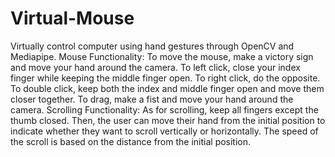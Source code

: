 # Virtual-Mouse
Virtually control computer using hand gestures through OpenCV and Mediapipe.
Mouse Functionality:
To move the mouse, make a victory sign and move your hand around the camera. To left click, close your index finger while keeping the middle finger open. To right click,
do the opposite. To double click, keep both the index and middle finger open and move them closer together.
To drag, make a fist and move your hand around the camera. 
Scrolling Functionality:
As for scrolling, keep all fingers except the thumb closed. Then, the user can move their hand from the initial position to indicate whether they want to scroll vertically
or horizontally. The speed of the scroll is based on the distance from the initial position.

